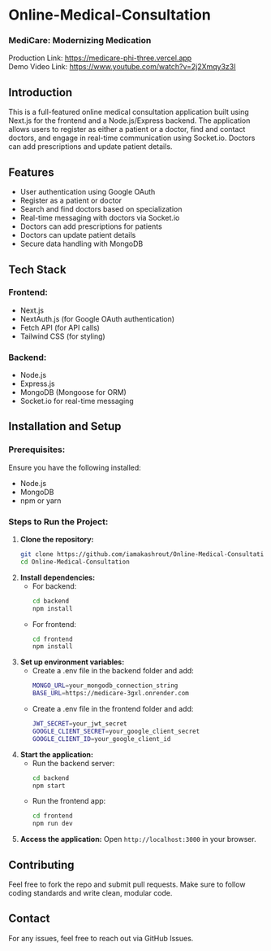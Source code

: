 # Online-Medical-Consultation
### MediCare: Modernizing Medication<br>
Production Link: https://medicare-phi-three.vercel.app<br>
Demo Video Link: https://www.youtube.com/watch?v=2j2Xmqy3z3I

## Introduction
This is a full-featured online medical consultation application built using Next.js for the frontend and a Node.js/Express backend. The application allows users to register as either a patient or a doctor, find and contact doctors, and engage in real-time communication using Socket.io. Doctors can add prescriptions and update patient details.

## Features
- User authentication using Google OAuth
- Register as a patient or doctor
- Search and find doctors based on specialization
- Real-time messaging with doctors via Socket.io
- Doctors can add prescriptions for patients
- Doctors can update patient details
- Secure data handling with MongoDB

## Tech Stack
### Frontend:
- Next.js
- NextAuth.js (for Google OAuth authentication)
- Fetch API (for API calls)
- Tailwind CSS (for styling)

### Backend:
- Node.js
- Express.js
- MongoDB (Mongoose for ORM)
- Socket.io for real-time messaging

## Installation and Setup
### Prerequisites:
Ensure you have the following installed:
- Node.js
- MongoDB
- npm or yarn

### Steps to Run the Project:
1. **Clone the repository:**
   ```bash
   git clone https://github.com/iamakashrout/Online-Medical-Consultation.git
   cd Online-Medical-Consultation
2. **Install dependencies:**
   - For backend:
     ```bash
     cd backend
     npm install
   - For frontend:
     ```bash
     cd frontend
     npm install
3. **Set up environment variables:**
    - Create a .env file in the backend folder and add:
      ```bash
      MONGO_URL=your_mongodb_connection_string
      BASE_URL=https://medicare-3gxl.onrender.com
    - Create a .env file in the frontend folder and add:
      ```bash
      JWT_SECRET=your_jwt_secret
      GOOGLE_CLIENT_SECRET=your_google_client_secret
      GOOGLE_CLIENT_ID=your_google_client_id
4. **Start the application:**
    - Run the backend server:
      ```bash
      cd backend
      npm start
    - Run the frontend app:
      ```bash
      cd frontend
      npm run dev
5. **Access the application:** Open ```http://localhost:3000``` in your browser.

## Contributing
Feel free to fork the repo and submit pull requests. Make sure to follow coding standards and write clean, modular code.

## Contact
For any issues, feel free to reach out via GitHub Issues.
